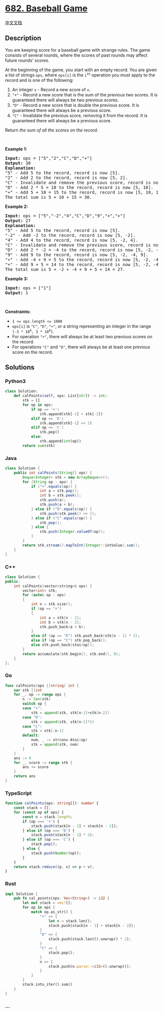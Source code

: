 # [682. Baseball Game](https://leetcode.com/problems/baseball-game)

[中文文档](/solution/0600-0699/0682.Baseball%20Game/README.md)

## Description

<p>You are keeping score for a baseball game with strange rules. The game consists of several rounds, where the scores of past rounds may affect future rounds&#39; scores.</p>

<p>At the beginning of the game, you start with an empty record. You are given a list of strings <code>ops</code>, where <code>ops[i]</code> is the <code>i<sup>th</sup></code> operation you must apply to the record and is one of the following:</p>

<ol>
	<li>An integer <code>x</code> - Record a new score of <code>x</code>.</li>
	<li><code>&quot;+&quot;</code> - Record a new score that is the sum of the previous two scores. It is guaranteed there will always be two previous scores.</li>
	<li><code>&quot;D&quot;</code> - Record a new score that is double the previous score. It is guaranteed there will always be a previous score.</li>
	<li><code>&quot;C&quot;</code> - Invalidate the previous score, removing it from the record. It is guaranteed there will always be a previous score.</li>
</ol>

<p>Return <em>the sum of all the scores on the record</em>.</p>

<p>&nbsp;</p>
<p><strong>Example 1:</strong></p>

<pre>
<strong>Input:</strong> ops = [&quot;5&quot;,&quot;2&quot;,&quot;C&quot;,&quot;D&quot;,&quot;+&quot;]
<strong>Output:</strong> 30
<strong>Explanation:</strong>
&quot;5&quot; - Add 5 to the record, record is now [5].
&quot;2&quot; - Add 2 to the record, record is now [5, 2].
&quot;C&quot; - Invalidate and remove the previous score, record is now [5].
&quot;D&quot; - Add 2 * 5 = 10 to the record, record is now [5, 10].
&quot;+&quot; - Add 5 + 10 = 15 to the record, record is now [5, 10, 15].
The total sum is 5 + 10 + 15 = 30.
</pre>

<p><strong>Example 2:</strong></p>

<pre>
<strong>Input:</strong> ops = [&quot;5&quot;,&quot;-2&quot;,&quot;4&quot;,&quot;C&quot;,&quot;D&quot;,&quot;9&quot;,&quot;+&quot;,&quot;+&quot;]
<strong>Output:</strong> 27
<strong>Explanation:</strong>
&quot;5&quot; - Add 5 to the record, record is now [5].
&quot;-2&quot; - Add -2 to the record, record is now [5, -2].
&quot;4&quot; - Add 4 to the record, record is now [5, -2, 4].
&quot;C&quot; - Invalidate and remove the previous score, record is now [5, -2].
&quot;D&quot; - Add 2 * -2 = -4 to the record, record is now [5, -2, -4].
&quot;9&quot; - Add 9 to the record, record is now [5, -2, -4, 9].
&quot;+&quot; - Add -4 + 9 = 5 to the record, record is now [5, -2, -4, 9, 5].
&quot;+&quot; - Add 9 + 5 = 14 to the record, record is now [5, -2, -4, 9, 5, 14].
The total sum is 5 + -2 + -4 + 9 + 5 + 14 = 27.
</pre>

<p><strong>Example 3:</strong></p>

<pre>
<strong>Input:</strong> ops = [&quot;1&quot;]
<strong>Output:</strong> 1
</pre>

<p>&nbsp;</p>
<p><strong>Constraints:</strong></p>

<ul>
	<li><code>1 &lt;= ops.length &lt;= 1000</code></li>
	<li><code>ops[i]</code> is <code>&quot;C&quot;</code>, <code>&quot;D&quot;</code>, <code>&quot;+&quot;</code>, or a string representing an integer in the range <code>[-3 * 10<sup>4</sup>, 3 * 10<sup>4</sup>]</code>.</li>
	<li>For operation <code>&quot;+&quot;</code>, there will always be at least two previous scores on the record.</li>
	<li>For operations <code>&quot;C&quot;</code> and <code>&quot;D&quot;</code>, there will always be at least one previous score on the record.</li>
</ul>

## Solutions

<!-- tabs:start -->

### **Python3**

```python
class Solution:
    def calPoints(self, ops: List[str]) -> int:
        stk = []
        for op in ops:
            if op == '+':
                stk.append(stk[-1] + stk[-2])
            elif op == 'D':
                stk.append(stk[-1] << 1)
            elif op == 'C':
                stk.pop()
            else:
                stk.append(int(op))
        return sum(stk)
```

### **Java**

```java
class Solution {
    public int calPoints(String[] ops) {
        Deque<Integer> stk = new ArrayDeque<>();
        for (String op : ops) {
            if ("+".equals(op)) {
                int a = stk.pop();
                int b = stk.peek();
                stk.push(a);
                stk.push(a + b);
            } else if ("D".equals(op)) {
                stk.push(stk.peek() << 1);
            } else if ("C".equals(op)) {
                stk.pop();
            } else {
                stk.push(Integer.valueOf(op));
            }
        }
        return stk.stream().mapToInt(Integer::intValue).sum();
    }
}
```

### **C++**

```cpp
class Solution {
public:
    int calPoints(vector<string>& ops) {
        vector<int> stk;
        for (auto& op : ops)
        {
            int n = stk.size();
            if (op == "+")
            {
                int a = stk[n - 1];
                int b = stk[n - 2];
                stk.push_back(a + b);
            }
            else if (op == "D") stk.push_back(stk[n - 1] * 2);
            else if (op == "C") stk.pop_back();
            else stk.push_back(stoi(op));
        }
        return accumulate(stk.begin(), stk.end(), 0);
    }
};
```

### **Go**

```go
func calPoints(ops []string) int {
	var stk []int
	for _, op := range ops {
		n := len(stk)
		switch op {
		case "+":
			stk = append(stk, stk[n-1]+stk[n-2])
		case "D":
			stk = append(stk, stk[n-1]*2)
		case "C":
			stk = stk[:n-1]
		default:
			num, _ := strconv.Atoi(op)
			stk = append(stk, num)
		}
	}
	ans := 0
	for _, score := range stk {
		ans += score
	}
	return ans
}
```

### **TypeScript**

```ts
function calPoints(ops: string[]): number {
    const stack = [];
    for (const op of ops) {
        const n = stack.length;
        if (op === '+') {
            stack.push(stack[n - 1] + stack[n - 2]);
        } else if (op === 'D') {
            stack.push(stack[n - 1] * 2);
        } else if (op === 'C') {
            stack.pop();
        } else {
            stack.push(Number(op));
        }
    }
    return stack.reduce((p, v) => p + v);
}
```

### **Rust**

```rust
impl Solution {
    pub fn cal_points(ops: Vec<String>) -> i32 {
        let mut stack = vec![];
        for op in ops {
            match op.as_str() {
                "+" => {
                    let n = stack.len();
                    stack.push(stack[n - 1] + stack[n - 2]);
                }
                "D" => {
                    stack.push(stack.last().unwrap() * 2);
                }
                "C" => {
                    stack.pop();
                }
                n => {
                    stack.push(n.parse::<i32>().unwrap());
                }
            }
        }
        stack.into_iter().sum()
    }
}
```

### **...**

```

```

<!-- tabs:end -->
